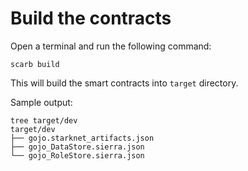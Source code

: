 # Build the contracts

Open a terminal and run the following command:

```shell
scarb build
```

This will build the smart contracts into `target` directory.

Sample output:

```shell
tree target/dev
target/dev
├── gojo.starknet_artifacts.json
├── gojo_DataStore.sierra.json
└── gojo_RoleStore.sierra.json
```
